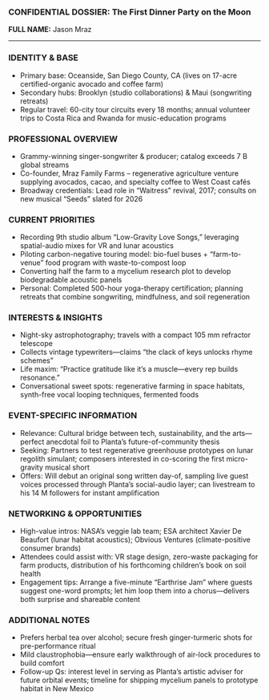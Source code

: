 ### CONFIDENTIAL DOSSIER: The First Dinner Party on the Moon

**FULL NAME:** Jason Mraz

---
### IDENTITY & BASE
- Primary base: Oceanside, San Diego County, CA (lives on 17-acre certified-organic avocado and coffee farm)
- Secondary hubs: Brooklyn (studio collaborations) & Maui (songwriting retreats)
- Regular travel: 60-city tour circuits every 18 months; annual volunteer trips to Costa Rica and Rwanda for music-education programs

### PROFESSIONAL OVERVIEW
- Grammy-winning singer-songwriter & producer; catalog exceeds 7 B global streams
- Co-founder, Mraz Family Farms – regenerative agriculture venture supplying avocados, cacao, and specialty coffee to West Coast cafés
- Broadway credentials: Lead role in “Waitress” revival, 2017; consults on new musical “Seeds” slated for 2026

### CURRENT PRIORITIES
- Recording 9th studio album “Low-Gravity Love Songs,” leveraging spatial-audio mixes for VR and lunar acoustics
- Piloting carbon-negative touring model: bio-fuel buses + “farm-to-venue” food program with waste-to-compost loop
- Converting half the farm to a mycelium research plot to develop biodegradable acoustic panels
- Personal: Completed 500-hour yoga-therapy certification; planning retreats that combine songwriting, mindfulness, and soil regeneration

### INTERESTS & INSIGHTS
- Night-sky astrophotography; travels with a compact 105 mm refractor telescope
- Collects vintage typewriters—claims “the clack of keys unlocks rhyme schemes”
- Life maxim: “Practice gratitude like it’s a muscle—every rep builds resonance.”
- Conversational sweet spots: regenerative farming in space habitats, synth-free vocal looping techniques, fermented foods

### EVENT-SPECIFIC INFORMATION
- Relevance: Cultural bridge between tech, sustainability, and the arts—perfect anecdotal foil to Planta’s future-of-community thesis
- Seeking: Partners to test regenerative greenhouse prototypes on lunar regolith simulant; composers interested in co-scoring the first micro-gravity musical short
- Offers: Will debut an original song written day-of, sampling live guest voices processed through Planta’s social-audio layer; can livestream to his 14 M followers for instant amplification

### NETWORKING & OPPORTUNITIES
- High-value intros: NASA’s veggie lab team; ESA architect Xavier De Beaufort (lunar habitat acoustics); Obvious Ventures (climate-positive consumer brands)
- Attendees could assist with: VR stage design, zero-waste packaging for farm products, distribution of his forthcoming children’s book on soil health
- Engagement tips: Arrange a five-minute “Earthrise Jam” where guests suggest one-word prompts; let him loop them into a chorus—delivers both surprise and shareable content

### ADDITIONAL NOTES
- Prefers herbal tea over alcohol; secure fresh ginger-turmeric shots for pre-performance ritual
- Mild claustrophobia—ensure early walkthrough of air-lock procedures to build comfort
- Follow-up Qs: interest level in serving as Planta’s artistic adviser for future orbital events; timeline for shipping mycelium panels to prototype habitat in New Mexico